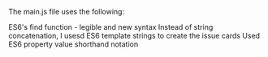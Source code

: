 The main.js file uses the following:

ES6's find function - legible and new syntax
Instead of string concatenation, I usesd ES6 template strings to create the issue cards
Used ES6 property value shorthand notation


